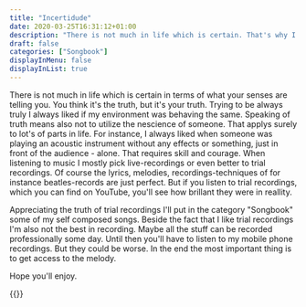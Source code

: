 ```yaml
---
title: "Incertidude"
date: 2020-03-25T16:31:12+01:00
description: "There is not much in life which is certain. That's why I just start to make some test recordings public. Hope you'll enjoy the fist one."
draft: false
categories: ["Songbook"]
displayInMenu: false
displayInList: true
---
```


There is not much in life which is certain in terms of what your senses are telling you. You think it's the truth, but it's your truth. Trying to be always truly I always liked if my environment was behaving the same. Speaking of truth means also not to utilize the nescience of someone. That applys surely to lot's of parts in life. For instance, I always liked when someone was playing an acoustic instrument without any effects or something, just in front of the audience - alone. That requires skill and courage. When listening to music I mostly pick live-recordings or even better to trial recordings. Of course the lyrics, melodies, recordings-techniques of for instance beatles-records are just perfect. But if you listen to trial recordings, which you can find on YouTube, you'll see how brillant they were in reallity. 

Appreciating the truth of trial recordings I'll put in the category "Songbook" some of my self composed songs. Beside the fact that I like trial recordings I'm also not the best in recording. Maybe all the stuff can be recorded professionally some day. Until then you'll have to listen to my mobile phone recordings. But they could be worse. In the end the most important thing is to get access to the melody.

Hope you'll enjoy.

{{<aplayer title="Incertidude" author="Stephan" musicurl="/posts/incertidude/incertidude.mp3">}}